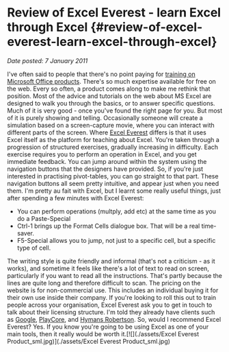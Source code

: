 # Review of Excel Everest - learn Excel through Excel {#review-of-excel-everest-learn-excel-through-excel}

_Date posted: 7 January 2011_

I've often said to people that there's no point paying for [training on Microsoft Office products](http://www.learningconversations.co.uk/main/index.php/2010/09/20/why-would-anyone-want-to-buy-it-training?blog=5). There's so much expertise available for free on the web. Every so often, a product comes along to make me rethink that position. Most of the advice and tutorials on the web about MS Excel are designed to walk you through the basics, or to answer specific questions. Much of it is very good - once you've found the right page for you. But most of it is purely showing and telling. Occasionally someone will create a simulation based on a screen-capture movie, where you can interact with different parts of the screen. Where [Excel Everest](http://www.exceleverest.com/) differs is that it uses Excel itself as the platform for teaching about Excel. You're taken through a progression of structured exercises, gradually increasing in difficulty. Each exercise requires you to perform an operation in Excel, and you get immediate feedback. You can jump around within the system using the navigation buttons that the designers have provided. So, if you're just interested in practising pivot-tables, you can go straight to that part. These navigation buttons all seem pretty intuitive, and appear just when you need them. I'm pretty au fait with Excel, but I learnt some really useful things, just after spending a few minutes with Excel Everest:

*   You can perform operations (multply, add etc) at the same time as you do a Paste-Special
*   Ctrl-1 brings up the Format Cells dialogue box. That will be a real time-saver.
*   F5-Special allows you to jump, not just to a specific cell, but a specific type of cell.

The writing style is quite friendly and informal (that's not a criticism - as it works), and sometime it feels like there's a lot of text to read on screen, particularly if you want to read all the instructions. That's partly because the lines are quite long and therefore difficult to scan. The pricing on the website is for non-commercial use. This includes an individual buying it for their own use inside their company. If you're looking to roll this out to train people across your organisation, Excel Everest ask you to get in touch to talk about their licensing structure. I'm told they already have clients such as [Google](http://www.google.com/), [PlayCore](http://www.playcore.com/), and [Hymans Robertson](http://www.hymans.co.uk/). So, would I recommend Excel Everest? Yes. If you know you're going to be using Excel as one of your main tools, then it really would be worth it.[![](./assets/Excel Everest Product_sml.jpg)](./assets/Excel Everest Product_sml.jpg)